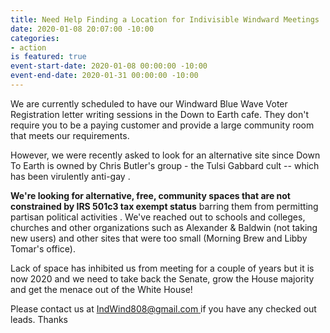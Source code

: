 ```yaml
---
title: Need Help Finding a Location for Indivisible Windward Meetings
date: 2020-01-08 20:07:00 -10:00
categories:
- action
is featured: true
event-start-date: 2020-01-08 00:00:00 -10:00
event-end-date: 2020-01-31 00:00:00 -10:00
---
```


We are currently scheduled to have our Windward Blue Wave Voter Registration letter writing sessions in the Down to Earth cafe. They don't require you to be a paying customer and provide a large community room that meets our requirements.

However, we were recently asked to look for an alternative site since Down To Earth is owned by Chris Butler's group - the Tulsi Gabbard cult -- which has been virulently anti-gay .

**We're looking for alternative, free, community spaces that are not constrained by IRS 501c3 tax exempt status** barring them from permitting partisan political activities . We've reached out to schools and colleges, churches and other organizations such as Alexander & Baldwin (not taking new users) and other sites that were too small (Morning Brew and Libby Tomar's office).

Lack of space has inhibited us from meeting for a couple of years but it is now 2020 and we need to take back the Senate, grow the House majority and get the menace out of the White House! 

Please contact us at [IndWind808@gmail.com ](mailto:IndWind808@gmail.com) if you have any checked out leads.  Thanks